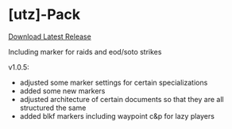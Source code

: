 # [utz]-Pack

[Download Latest Release](https://github.com/sadson-ui/utz-pack/releases/latest/download/utzpack.taco)

Including marker for raids and eod/soto strikes

v1.0.5:

- adjusted some marker settings for certain specializations
- added some new markers
- adjusted architecture of certain documents so that they are all structured the same
- added blkf markers including waypoint c&p for lazy players
